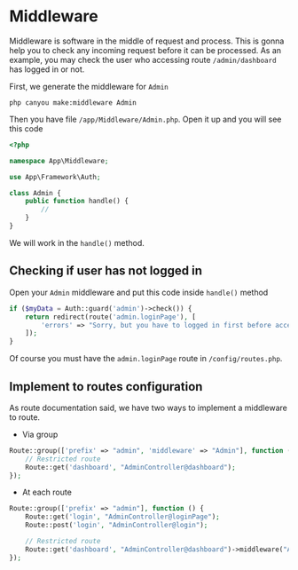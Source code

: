# Middleware

Middleware is software in the middle of request and process. This is gonna help you to check any incoming request before it can be processed. As an example, you may check the user who accessing route `/admin/dashboard` has logged in or not.

First, we generate the middleware for `Admin`

```
php canyou make:middleware Admin
```

Then you have file `/app/Middleware/Admin.php`. Open it up and you will see this code

```php
<?php

namespace App\Middleware;

use App\Framework\Auth;

class Admin {
    public function handle() {
        // 
    }
}
```

We will work in the `handle()` method.

## Checking if user has not logged in

Open your `Admin` middleware and put this code inside `handle()` method

```php
if ($myData = Auth::guard('admin')->check()) {
    return redirect(route('admin.loginPage'), [
        'errors' => "Sorry, but you have to logged in first before accessing the page"
    ]);
}
```

Of course you must have the `admin.loginPage` route in `/config/routes.php`.

## Implement to routes configuration

As route documentation said, we have two ways to implement a middleware to route.

- Via group

```php
Route::group(['prefix' => "admin", 'middleware' => "Admin"], function () {
    // Restricted route
    Route::get('dashboard', "AdminController@dashboard");
});
```

- At each route

```php
Route::group(['prefix' => "admin"], function () {
    Route::get('login', "AdminController@loginPage");
    Route::post('login', "AdminController@login");

    // Restricted route
    Route::get('dashboard', "AdminController@dashboard")->middleware("Admin");
});
```